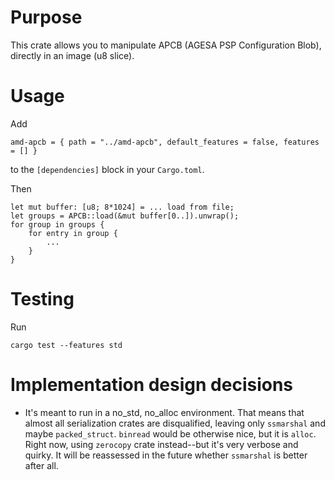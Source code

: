 # Purpose

This crate allows you to manipulate APCB (AGESA PSP Configuration Blob), directly in an image (u8 slice).

# Usage

Add

    amd-apcb = { path = "../amd-apcb", default_features = false, features = [] }

to the `[dependencies]` block in your `Cargo.toml`.

Then

    let mut buffer: [u8; 8*1024] = ... load from file;
    let groups = APCB::load(&mut buffer[0..]).unwrap();
    for group in groups {
        for entry in group {
            ...
        }
    }

# Testing

Run

    cargo test --features std

# Implementation design decisions

* It's meant to run in a no_std, no_alloc environment.  That means that almost all serialization crates are disqualified, leaving only `ssmarshal` and maybe `packed_struct`.  `binread` would be otherwise nice, but it is `alloc`.  Right now, using `zerocopy` crate instead--but it's very verbose and quirky.  It will be reassessed in the future whether `ssmarshal` is better after all.
